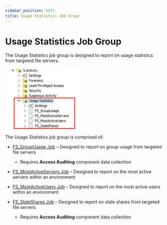 ```yaml
---
sidebar_position: 5271
title: Usage Statistics Job Group
---
```


# Usage Statistics Job Group

The Usage Statistics job group is designed to report on usage statistics from targeted file servers.

![Usage Statistics Job Group in the Jobs Tree](../../../../../../../../static/images/AccessAnalyzer_12.0/Content/Resources/Images/EnterpriseAuditor/Solutions/FileSystem/Activity/UsageStatistics/JobsTree.png "Usage Statistics Job Group in the Jobs Tree")

The Usage Statistics job group is comprised of:

* [FS\_GroupUsage Job](FS_GroupUsage "FS_GroupUsage Job") – Designed to report on group usage from targeted file servers

  * Requires **Access Auditing** component data collection
* [FS\_MostActiveServers Job](FS_MostActiveServers "FS_MostActiveServers Job") – Designed to report on the most active servers within an environment
* [FS\_MostActiveUsers Job](FS_MostActiveUsers "FS_MostActiveUsers Job") – Designed to report on the most active users within an environment
* [FS\_StaleShares Job](FS_StaleShares "FS_StaleShares Job") – Designed to report on stale shares from targeted file servers

  * Requires **Access Auditing** component data collection